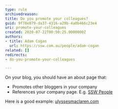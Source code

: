 ```yaml
---
type: rule
archivedreason: 
title: Do you promote your colleagues?
guid: 9f78e879-da37-4316-a29b-4a0b466c23e4
uri: promote-your-colleagues
created: 2020-07-22T00:50:25.0000000Z
authors:
- title: Adam Cogan
  url: https://ssw.com.au/people/adam-cogan
related: []
redirects:
- do-you-promote-your-colleagues

---
```


On your blog, you should have an about page that:

<!--endintro-->

* Promotes other bloggers in your company
* References your company page. E.g. [SSW People](https://www.ssw.com.au/people/)

Here is a good example: [ulyssesmaclaren.com](https://ulyssesmaclaren.com)
